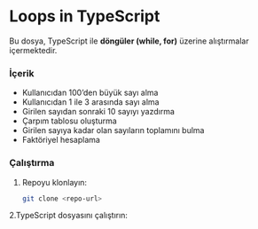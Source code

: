 # Loops in TypeScript

Bu dosya, TypeScript ile **döngüler (while, for)** üzerine alıştırmalar içermektedir.  

### İçerik
- Kullanıcıdan 100’den büyük sayı alma  
- Kullanıcıdan 1 ile 3 arasında sayı alma  
- Girilen sayıdan sonraki 10 sayıyı yazdırma  
- Çarpım tablosu oluşturma  
- Girilen sayıya kadar olan sayıların toplamını bulma  
- Faktöriyel hesaplama  

### Çalıştırma
1. Repoyu klonlayın: 
   ```bash
   git clone <repo-url>
   
2.TypeScript dosyasını çalıştırın:
<ts-node loops-in-typescript.ts>
